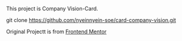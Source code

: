 This project is Company Vision-Card.

git clone https://github.com/nyeinnyein-soe/card-company-vision.git

Original Projectt is from [Frontend Mentor](https://www.frontendmentor.io/challenges/stats-preview-card-component-8JqbgoU62)